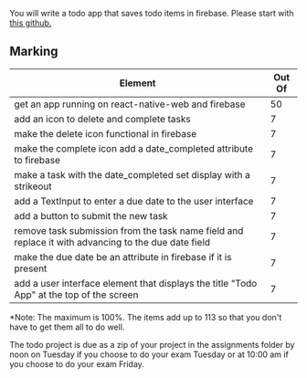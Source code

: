 You will write a todo app that saves todo items in firebase. Please start with <a href="https://github.com/rhildred/react-native-todo" target="_blank">this github.</a>

Marking
-----

|Element|Out Of|
|---|---|
|get an app running on react-native-web and firebase| 50|
|add an icon to delete and complete tasks| 7|
|make the delete icon functional in firebase|7|
|make the complete icon add a date_completed attribute to firebase|7|
|make a task with the date_completed set display with a strikeout|7|
|add a TextInput to enter a due date to the user interface|7|
|add a button to submit the new task|7|
|remove task submission from the task name field and replace it with advancing to the due date field|7|
|make the due date be an attribute in firebase if it is present|7|
|add a user interface element that displays the title "Todo App" at the top of the screen|7|

*Note: The maximum is 100%. The items add up to 113 so that you don't have to get them all to do well.

The todo project is due as a zip of your project in the assignments folder by noon on Tuesday if you choose to do your exam Tuesday or at 10:00 am if you choose to do your exam Friday.